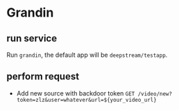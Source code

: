 # Grandin

## run service
Run `grandin`, the default app will be `deepstream/testapp`.

## perform request
- Add new source with backdoor token
    `GET /video/new?token=zlz&user=whatever&url=${your_video_url}`